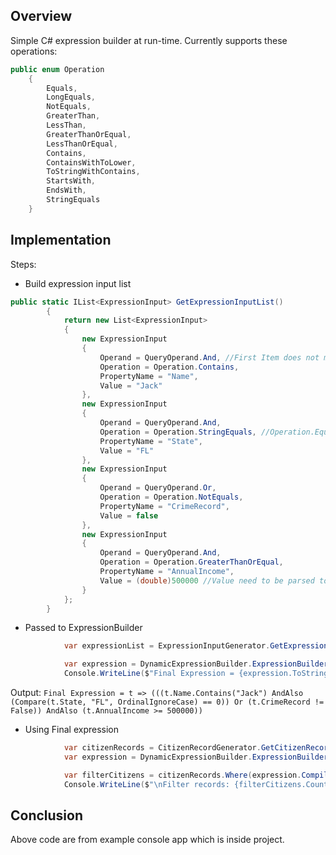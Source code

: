 ## Overview
Simple C# expression builder at run-time.
Currently supports these operations:
```csharp
public enum Operation
    {
        Equals,
        LongEquals,
        NotEquals,
        GreaterThan,
        LessThan,
        GreaterThanOrEqual,
        LessThanOrEqual,
        Contains,
        ContainsWithToLower,
        ToStringWithContains,
        StartsWith,
        EndsWith,
        StringEquals
    }
```

## Implementation
Steps:
+ Build expression input list
```csharp
public static IList<ExpressionInput> GetExpressionInputList()
        {
            return new List<ExpressionInput>
            {
                new ExpressionInput
                {
                    Operand = QueryOperand.And, //First Item does not matter And or OR
                    Operation = Operation.Contains,
                    PropertyName = "Name",
                    Value = "Jack"
                },
                new ExpressionInput
                {
                    Operand = QueryOperand.And,
                    Operation = Operation.StringEquals, //Operation.Equals
                    PropertyName = "State",
                    Value = "FL"
                },
                new ExpressionInput
                {
                    Operand = QueryOperand.Or,
                    Operation = Operation.NotEquals,
                    PropertyName = "CrimeRecord",
                    Value = false
                },
                new ExpressionInput
                {
                    Operand = QueryOperand.And,
                    Operation = Operation.GreaterThanOrEqual,
                    PropertyName = "AnnualIncome",
                    Value = (double)500000 //Value need to be parsed to Expression's object (T) type. Here T is of Citizen type and AnnualIncome is of double type.
                }
            };
        }
```
+ Passed to ExpressionBuilder
```csharp
            var expressionList = ExpressionInputGenerator.GetExpressionInputList();

            var expression = DynamicExpressionBuilder.ExpressionBuilder.GetExpression<Citizen>(expressionList); //Passing to expression builder. Here we are getting expression of Type Citizen
            Console.WriteLine($"Final Expression = {expression.ToString()}");
```
Output: `Final Expression = t => (((t.Name.Contains("Jack") AndAlso (Compare(t.State, "FL", OrdinalIgnoreCase) == 0)) Or (t.CrimeRecord != False)) AndAlso (t.AnnualIncome >= 500000))`
+ Using Final expression
```csharp
            var citizenRecords = CitizenRecordGenerator.GetCitizenRecordList();
            var expression = DynamicExpressionBuilder.ExpressionBuilder.GetExpression<Citizen>(expressionList)

            var filterCitizens = citizenRecords.Where(expression.Compile()); //Expression Implementation
            Console.WriteLine($"\nFilter records: {filterCitizens.Count()}");
```

## Conclusion

Above code are from example console app which is inside project.


